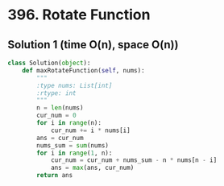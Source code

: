 # 396. Rotate Function

## Solution 1 (time O(n), space O(n))

```python
class Solution(object):
    def maxRotateFunction(self, nums):
        """
        :type nums: List[int]
        :rtype: int
        """
        n = len(nums)
        cur_num = 0
        for i in range(n):
            cur_num += i * nums[i]
        ans = cur_num
        nums_sum = sum(nums)
        for i in range(1, n):
            cur_num = cur_num + nums_sum - n * nums[n - i]
            ans = max(ans, cur_num)
        return ans
```
